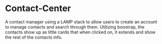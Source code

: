 # Contact-Center

A contact manager using a LAMP stack to allow users to create an account to manage contacts and search through them. Utilizing boostrap, the contacts show up as little cards that when clicked on, it extends and show the rest of the contacts info.
